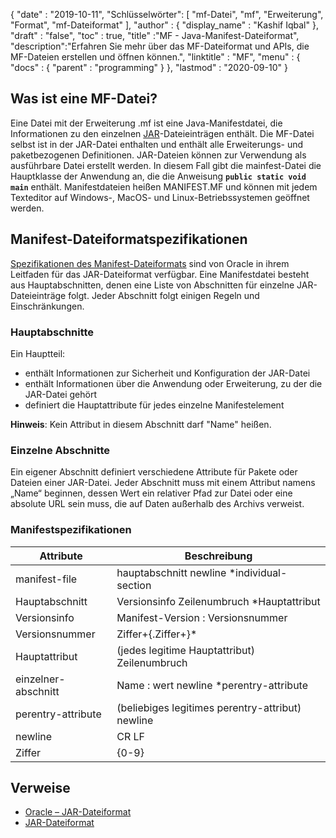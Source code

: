 {
  "date" : "2019-10-11",
"Schlüsselwörter": [ "mf-Datei", "mf", "Erweiterung", "Format", "mf-Dateiformat" ],
  "author" : {
    "display_name" : "Kashif Iqbal"
},
  "draft" : "false",
  "toc" : true,
  "title" :"MF - Java-Manifest-Dateiformat",
  "description":"Erfahren Sie mehr über das MF-Dateiformat und APIs, die MF-Dateien erstellen und öffnen können.",
  "linktitle" : "MF",
  "menu" : {
    "docs" : {
      "parent" : "programming"
}
},
  "lastmod" : "2020-09-10"
}

## Was ist eine MF-Datei?

Eine Datei mit der Erweiterung .mf ist eine Java-Manifestdatei, die Informationen zu den einzelnen [JAR](/de/programming/jar/)-Dateieinträgen enthält. Die MF-Datei selbst ist in der JAR-Datei enthalten und enthält alle Erweiterungs- und paketbezogenen Definitionen. JAR-Dateien können zur Verwendung als ausführbare Datei erstellt werden. In diesem Fall gibt die mainfest-Datei die Hauptklasse der Anwendung an, die die Anweisung **`public static void main`** enthält. Manifestdateien heißen MANIFEST.MF und können mit jedem Texteditor auf Windows-, MacOS- und Linux-Betriebssystemen geöffnet werden.

## Manifest-Dateiformatspezifikationen

[Spezifikationen des Manifest-Dateiformats](https://docs.oracle.com/javase/8/docs/technotes/guides/jar/jar.html) sind von Oracle in ihrem Leitfaden für das JAR-Dateiformat verfügbar. Eine Manifestdatei besteht aus Hauptabschnitten, denen eine Liste von Abschnitten für einzelne JAR-Dateieinträge folgt. Jeder Abschnitt folgt einigen Regeln und Einschränkungen.

### Hauptabschnitte

Ein Hauptteil:

* enthält Informationen zur Sicherheit und Konfiguration der JAR-Datei
* enthält Informationen über die Anwendung oder Erweiterung, zu der die JAR-Datei gehört
* definiert die Hauptattribute für jedes einzelne Manifestelement

**Hinweis**: Kein Attribut in diesem Abschnitt darf "Name" heißen.

### Einzelne Abschnitte

Ein eigener Abschnitt definiert verschiedene Attribute für Pakete oder Dateien einer JAR-Datei. Jeder Abschnitt muss mit einem Attribut namens „Name“ beginnen, dessen Wert ein relativer Pfad zur Datei oder eine absolute URL sein muss, die auf Daten außerhalb des Archivs verweist.

### Manifestspezifikationen

|Attribute|Beschreibung|
---|---|
|manifest-file|hauptabschnitt newline *individual-section|
|Hauptabschnitt|Versionsinfo Zeilenumbruch *Hauptattribut|
|Versionsinfo|Manifest-Version : Versionsnummer|
|Versionsnummer|Ziffer+{.Ziffer+}*|
|Hauptattribut|(jedes legitime Hauptattribut) Zeilenumbruch|
|einzelner-abschnitt|Name : wert newline *perentry-attribute|
|perentry-attribute|(beliebiges legitimes perentry-attribut) newline|
|newline|CR LF | LF | CR (nicht gefolgt von LF)|
|Ziffer|{0-9}|

## Verweise

* [Oracle – JAR-Dateiformat](https://docs.oracle.com/javase/8/docs/technotes/guides/jar/jar.html)
* [JAR-Dateiformat](https://en.wikipedia.org/wiki/JAR_(file_format))


